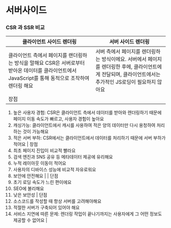 # 서버사이드

### CSR 과 SSR 비교

| 클라이언트 사이드 렌더링 | 서버 사이드 렌더링 |
| --- | --- |
| 클라이언트 측에서 페이지를 랜더링하는 방식을 말해요 CSR은 서버로부터 받아온 데이터를 클라이언트에서 JavaScript를 통해 동적으로 조작하여 렌더링 해요 | 서버 측에서 페이지를 렌더링하는 방식이에요. 서버에서 페이지를 렌더링한 후에, 클라이언트에게 전달되며, 클라이언트에서는 추가적인 JS로딩이 필요하지 않아요 |
| 장점
1. 높은 사용자 경험: CSR은 클라이언트 측에서 데이터를 받아와 렌더링하기 때문에 페이지 이동 속도가 빠르고, 사용자 경험이 높아요
2. 캐싱가능: 클라이언트에서 캐시를 사용하여 적은 양의 데이터만 다시 용청하여 처리하는 것이 가능해요
3. 적은 서버 부하: CSR에서는 클라이언트에서 데이터를 처리하기 때문에 서버 부하가 적어요 
| 장점
1. 최초 페이지 진입이 비교적 빨라요
2. 검색 엔진과 SNS 공유 등 메타데이터 제공에 유리해요
3. 누적 레이아웃 이동이 적어요
4. 사용자의 디바이스 성능에 비교적 자유로워요
5. 보안에 안전해요 |
| 단점
1. 초기 로딩 속도가 느린 편이에요
2. SEO에 불리해요
3. 낮은 보안성
| 단점
1. 소스코드를 작성할 때 항상 서버를 고려해야해요
2. 적절한 서버가 구축되어 있어야 해요
3. 서비스 지연에 따른 문제: 렌더링 작업이 끝나기까지는 사용자에게 그 어떤 정보도 제공할 수 없어요 |